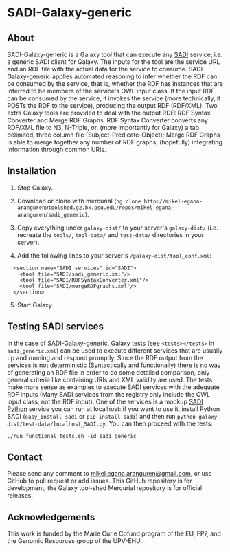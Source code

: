SADI-Galaxy-generic
===================

About
-----

SADI-Galaxy-generic is a Galaxy tool that can execute any [SADI](http://sadiframework.org/) service, i.e. a generic SADI client for Galaxy. The inputs for the tool are the service URL and an RDF file with the actual data for the service to consume. SADI-Galaxy-generic applies automated reasoning to infer whether the RDF can be consumed by the service, that is, whether the RDF has instances that are inferred to be members of the service's OWL input class. If the input RDF can be consumed by the service, it invokes the service (more technically, it POSTs the RDF to the service), producing the output RDF (RDF/XML). Two extra Galaxy tools are provided to deal with the output RDF: RDF Syntax Converter and Merge RDF Graphs. RDF Syntax Converter converts any RDF/XML file to N3, N-Triple, or, (more importantly for Galaxy) a tab delimited, three column file (Subject-Predicate-Object); Merge RDF Graphs is able to merge together any number of RDF graphs, (hopefully) integrating information through common URIs.

Installation
------------

1. Stop Galaxy.

2. Download or clone with mercurial (`hg clone http://mikel-egana-aranguren@toolshed.g2.bx.psu.edu/repos/mikel-egana-aranguren/sadi_generic`).

3. Copy everything under `galaxy-dist/` to your server's `galaxy-dist/` (i.e. recreate the `tools/`, `tool-data/` and `test-data/` directories in your server).

4. Add the following lines to your server's `/galaxy-dist/tool_conf.xml`:

```
  <section name="SADI services" id="SADI">
    <tool file="SADI/sadi_generic.xml"/>
    <tool file="SADI/RDFSyntaxConverter.xml"/>
    <tool file="SADI/mergeRDFgraphs.xml"/>
  </section>
```
  
5. Start Galaxy.

Testing SADI services
---------------------

In the case of SADI-Galaxy-generic, Galaxy tests (see `<tests></tests>` in `sadi_generic.xml`) can be used to execute different services that are usually up and running and respond promptly. Since the RDF output from the services is not deterministic (Syntactically and functionally) there is no way of generating an RDF file in order to do some detailed comparison, only general criteria like containing URIs and XML validity are used. The tests make more sense as examples to execute SADI services with the adequate RDF inputs (Many SADI services from the registry only include the OWL input class, not the RDF input). One of the services is a mockup [SADI Python](http://code.google.com/p/sadi/wiki/BuildingServicesInPython) service you can run at localhost: if you want to use it, install Python SADI (`easy_install sadi` or `pip install sadi`) and then run `python galaxy-dist/test-data/localhost_SADI.py`. You can then proceed with the tests: 

`./run_functional_tests.sh -id sadi_generic`

Contact
-------

Please send any comment to mikel.egana.aranguren@gmail.com, or use GitHub to pull request or add issues. This GitHub repository is for development, the Galaxy tool-shed Mercurial repository is for official releases.


Acknowledgements
----------------

This work is funded by the Marie Curie Cofund program of the EU, FP7, and the Genomic Resources group of the UPV-EHU.

 